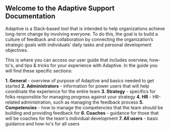 ## Welcome to the Adaptive Support Documentation

Adaptive is a Slack-based tool that is intended to help organizations achieve long-term change by involving everyone.  To do this, the goal is to build a culture of feedback and collaboration by connecting the organization’s strategic goals with individuals’ daily tasks and personal development objectives.  

This is where you can access our user guide that includes overview, how-to's, and tips & tricks for your experience with Adaptive.  In the guide you will find these specific sections:

**1. General** - overview of purpose of Adaptive and basics needed to get started
**2. Administrators** - information for power users that will help coordinate the experience for the entire team
**3. Strategy** - specifics for folks responsible for managing progress against your strategy
**4. HR** - HR-related administration, such as managing the feedback process
**5. Competencies** - how to manage the competencies that the team should be building and providing feedback for
**6. Coaches** - guidance for those that will be coaches for the team's individual development
**7. All users** - basic guidance and how-to's for all users
